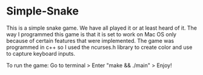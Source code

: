 # Simple-Snake
This is a simple snake game. We have all played it or at least heard of it. 
The way I programmed this game is that it is set to work on Mac OS only because of certain features that were implemented.
The game was programmed in c++ so I used the ncurses.h library to create color and use to capture keyboard inputs.

To run the game:
    Go to terminal > Enter "make && ./main" > Enjoy!